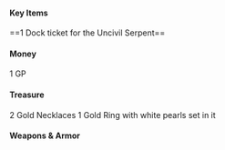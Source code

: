 #### Key Items
==1 Dock ticket for the Uncivil Serpent==

#### Money
1 GP

#### Treasure
2 Gold Necklaces
1 Gold Ring with white pearls set in it

#### Weapons & Armor



